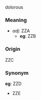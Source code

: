 dolorous
### Meaning
+ _adj_: ZZA
	+ __eg__: ZZB

### Origin

ZZC

### Synonym

__eg__: ZZD

+ ZZE


